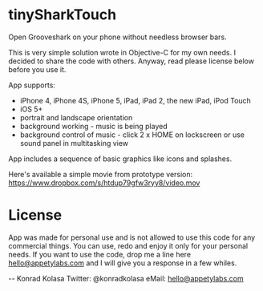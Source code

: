 tinySharkTouch
==============

Open Grooveshark on your phone without needless browser bars.

This is very simple solution wrote in Objective-C for my own needs. I decided to share the code with others.
Anyway, read please license below before you use it.

App supports:
- iPhone 4, iPhone 4S, iPhone 5, iPad, iPad 2, the new iPad, iPod Touch
- iOS 5+
- portrait and landscape orientation
- background working - music is being played
- background control of music - click 2 x HOME on lockscreen or use sound panel in multitasking view

App includes a sequence of basic graphics like icons and splashes.

Here's available a simple movie from prototype version:
https://www.dropbox.com/s/htdup79gfw3ryy8/video.mov



License
==============

App was made for personal use and is not allowed to use this code for any commercial things.
You can use, redo and enjoy it only for your personal needs.
If you want to use the code, drop me a line here hello@appetylabs.com and I will give you a response in a few whiles.


-- Konrad Kolasa
Twitter: @konradkolasa
eMail: hello@appetylabs.com
